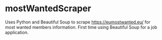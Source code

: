 # mostWantedScraper
Uses Python and Beautiful Soup to scrape https://eumostwanted.eu/ for most wanted members information. First time using Beautiful Soup for a job application.
